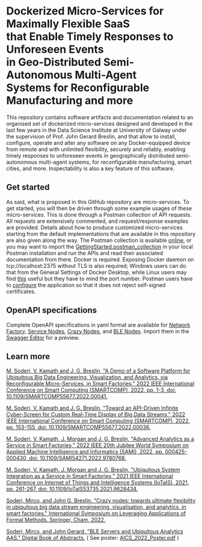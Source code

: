 # Dockerized Micro-Services for Maximally Flexible SaaS <br/> that Enable Timely Responses to Unforeseen Events <br/> in Geo-Distributed Semi-Autonomous Multi-Agent <br/> Systems for Reconfigurable Manufacturing and more
 
This repository contains software artifacts and documentation related to an organised set of dockerized micro-services designed and developed in the last few years in the Data Science Institute at University of Galway under the supervision of Prof. John Gerard Breslin, and that allow to install, configure, operate and alter any software on any Docker-equipped device from remote and with unlimited flexibility, securely and reliably, enabling timely responses to unforeseen events in geographically distributed semi-autonomous multi-agent systems, for reconfigurable manufacturing, smart cities, and more. Inspectability is also a key feature of this software.

## Get started

As said, what is proposed in this GitHub repository are micro-services. To get started, you will then be driven through some example usages of these micro-services. This is done through a Postman collection of API requests. All requests are extensively commented, and request/response examples are provided. Details about how to produce customized micro-services starting from the default implementations that are available in this repository are also given along the way. The Postman collection is available [online](https://documenter.getpostman.com/view/16531967/2s8ZDbUfCC), or you may want to import the [GettingStarted.postman_collection](https://github.com/mircosoderi/State-of-the-art-Artifacts-for-Big-Data-Engineering-and-Analytics-as-a-Service/blob/main/GettingStarted.postman_collection) in your local Postman installation and run the APIs and read their associated documentation from there. Docker is required. Exposing Docker daemon on tcp://localhost:2375 without TLS is also required; Windows users can do that from the General Settings of Docker Desktop, while Linux users may find [this](https://stackoverflow.com/questions/52838808/how-to-enable-expose-daemon-on-tcp-localhost2375-without-tls-on-mac) useful but they have to mind the port number. Postman users have to [configure](https://blog.postman.com/using-self-signed-certificates-with-postman/) the application so that it does not reject self-signed certificates.

## OpenAPI specifications

Complete OpenAPI specifications in yaml format are available for [Network Factory](https://github.com/mircosoderi/State-of-the-art-Artifacts-for-Big-Data-Engineering-and-Analytics-as-a-Service/blob/main/apidoc-networkfactory.yaml), [Service Nodes](https://github.com/mircosoderi/State-of-the-art-Artifacts-for-Big-Data-Engineering-and-Analytics-as-a-Service/blob/main/apidoc-servicenode.yaml), [Crazy Nodes](https://github.com/mircosoderi/State-of-the-art-Artifacts-for-Big-Data-Engineering-and-Analytics-as-a-Service/blob/main/apidoc-crazynode.yaml), and [BLE Nodes](https://github.com/mircosoderi/State-of-the-art-Artifacts-for-Big-Data-Engineering-and-Analytics-as-a-Service/blob/main/apidoc-blenode.yaml). Import them in the [Swagger Editor](https://editor.swagger.io/) for a preview.

 
## Learn more

[M. Soderi, V. Kamath and J. G. Breslin, "A Demo of a Software Platform for Ubiquitous Big Data Engineering, Visualization, and Analytics, via Reconfigurable Micro-Services, in Smart Factories," 2022 IEEE International Conference on Smart Computing (SMARTCOMP), 2022, pp. 1-3, doi: 10.1109/SMARTCOMP55677.2022.00041.](https://ieeexplore.ieee.org/abstract/document/9821056?casa_token=uRQH9MUeL0gAAAAA:CejSwY8ZaQ261we__UA3FK14_WfMSfJllAX8AzQwB6zfcmAiklJyoSBbWxowDtsjL6cm1zEa8f_O)

[M. Soderi, V. Kamath and J. G. Breslin, "Toward an API-Driven Infinite Cyber-Screen for Custom Real-Time Display of Big Data Streams," 2022 IEEE International Conference on Smart Computing (SMARTCOMP), 2022, pp. 153-155, doi: 10.1109/SMARTCOMP55677.2022.00036.](https://ieeexplore.ieee.org/abstract/document/9821037/?casa_token=_9s9gGQtC3YAAAAA:TnTNoiTLl9CF4LlGDVHi1PGStuop8mob3kdMpiUDcvbMwHQl27Oc9hqwN9jlr_tQJ3TvPSYBBohJ)

[M. Soderi, V. Kamath, J. Morgan and J. G. Breslin, "Advanced Analytics as a Service in Smart Factories," 2022 IEEE 20th Jubilee World Symposium on Applied Machine Intelligence and Informatics (SAMI), 2022, pp. 000425-000430, doi: 10.1109/SAMI54271.2022.9780768.](https://ieeexplore.ieee.org/abstract/document/9780768/)

[M. Soderi, V. Kamath, J. Morgan and J. G. Breslin, "Ubiquitous System Integration as a Service in Smart Factories," 2021 IEEE International Conference on Internet of Things and Intelligence Systems (IoTaIS), 2021, pp. 261-267, doi: 10.1109/IoTaIS53735.2021.9628434.](https://ieeexplore.ieee.org/abstract/document/9628434/)

[Soderi, Mirco, and John G. Breslin. "Crazy nodes: towards ultimate flexibility in ubiquitous big data stream engineering, visualisation, and analytics, in smart factories." International Symposium on Leveraging Applications of Formal Methods. Springer, Cham, 2022.](https://link.springer.com/chapter/10.1007/978-3-031-19762-8_18)

[Soderi, Mirco, and John Gerard. "BLE Servers and Ubiquitous Analytics AAS." Digital Book of Abstracts.](https://aics2022.mtu.ie/static/assets/files/AICS2022_Digital_Book_of_Abstracts.pdf#page=75) ( See poster: [AICS_2022_Poster.pdf](https://github.com/mircosoderi/State-of-the-art-Artifacts-for-Big-Data-Engineering-and-Analytics-as-a-Service/blob/main/AICS_2022_Poster.pdf) )